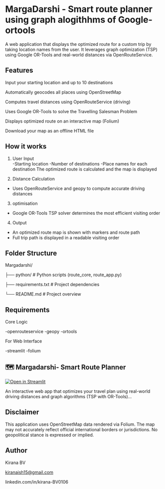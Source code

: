 # MargaDarshi - Smart route planner using graph alogithhms of Google-ortools 

A web application that displays the optimized route for a custom trip by taking location names from the user. It leverages graph optimization (TSP) using Google OR-Tools and real-world distances via OpenRouteService.

## Features
Input your starting location and up to 10 destinations

Automatically geocodes all places using OpenStreetMap

Computes travel distances using OpenRouteService (driving)

Uses Google OR-Tools to solve the Travelling Salesman Problem

 Displays optimized route on an interactive map (Folium)

 Download your map as an offline HTML file

## How it works
1. User Input  
-Starting location
-Number of destinations
-Place names for each destination
The optimized route is calculated and the map is displayed  

2. Distance Calculation  
- Uses OpenRouteService and geopy to compute accurate driving distances

3. optimisation
- Google OR-Tools TSP solver determines the most efficient visiting order

4. Output  
- An optimized route map is shown with markers and route path
- Full trip path is displayed in a readable visiting order


## Folder Structure

Margadarshi/

├── python/ # Python scripts (route_core, route_app.py)

├── requirements.txt # Project dependencies

└── README.md # Project overview

## Requirements
 Core Logic
 
-openrouteservice
-geopy
-ortools

For Web Interface

-streamlit
-folium
## 🗺️ Margadarshi- Smart Route Planner

[![Open in Streamlit](https://static.streamlit.io/badges/streamlit_badge_black_white.svg)](https://margadarshi-smart-route-planner-9hzmnack56cvbhvpwsappzb.streamlit.app/)

An interactive web app that optimizes your travel plan using real-world driving distances and graph algorithms (TSP with OR-Tools)…

## Disclaimer
This application uses OpenStreetMap data rendered via Folium. The map may not accurately reflect official international borders or jurisdictions. No geopolitical stance is expressed or implied.

## Author
Kirana BV

kiranaish15@gmail.com

linkedin.com/in/kirana-BV0106
